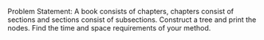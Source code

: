Problem Statement:
A book consists of chapters, chapters consist of sections and sections consist of subsections.
Construct a tree and print the nodes. Find the time and space requirements of your method.
